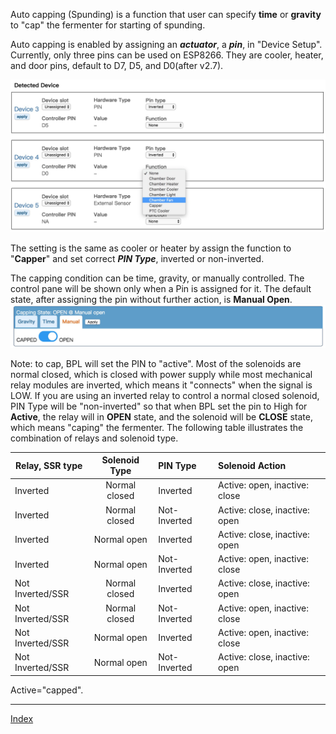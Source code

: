 Auto capping (Spunding) is a function that user can specify **time** or **gravity** to "cap" the fermenter for starting of spunding.

Auto capping is enabled by assigning an **_actuator_**, a **_pin_**, in "Device Setup". Currently, only three pins can be used on ESP8266. They are cooler, heater, and door pins, default to D7, D5, and D0(after v2.7).

![Pin assignment for capping](image/capping_setup.jpg?raw=true)

The setting is the same as cooler or heater by assign the function to "**Capper**" and set correct _**PIN Type**_, inverted or non-inverted. 

The capping condition can be time, gravity, or manually controlled. The control pane will be shown only when a Pin is assigned for it. The default state, after assigning the pin without further action, is **Manual Open**.
![Capping Control and status](image/capping_info.jpg?raw=true)

Note: to cap, BPL will set the PIN to "active". Most of the solenoids are normal closed, which is closed with power supply while most mechanical relay modules are inverted, which means it "connects" when the signal is LOW. If you are using an inverted relay to control a normal closed solenoid, PIN Type will be "non-inverted" so that when BPL set the pin to High for **Active**, the relay will in **OPEN** state, and the solenoid will be **CLOSE** state, which means "caping" the fermenter. The following table illustrates the combination of relays and solenoid type.

| Relay, SSR type  | Solenoid Type | PIN Type     | Solenoid Action   |
| -------------- |:-------------:| :--------------| :--------------|    
| Inverted          |   Normal closed |	Inverted |  Active: open, inactive: close |
| Inverted          |   Normal closed |	Not-Inverted |  Active: close, inactive: open |
| Inverted          |   Normal open |	Inverted |  Active: close, inactive: open |
| Inverted          |   Normal open |	Not-Inverted |  Active: open, inactive: close |
| Not Inverted/SSR  |   Normal closed |	Inverted |  Active: close, inactive: open |
| Not Inverted/SSR  |   Normal closed |	Not-Inverted |  Active: open, inactive: close |
| Not Inverted/SSR  |   Normal open |	Inverted |  Active: open, inactive: close |
| Not Inverted/SSR  |   Normal open |	Not-Inverted |  Active: close, inactive: open |

Active="capped".

***
[Index](index.md)
